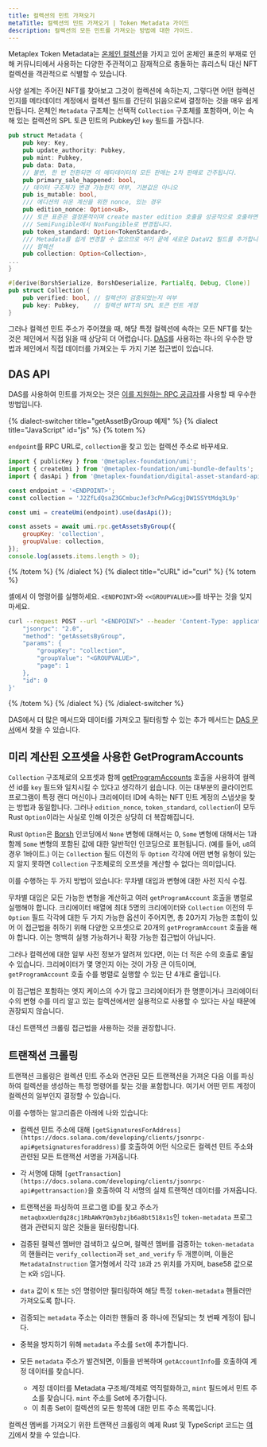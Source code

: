 ```yaml
---
title: 컬렉션의 민트 가져오기
metaTitle: 컬렉션의 민트 가져오기 | Token Metadata 가이드
description: 컬렉션의 모든 민트를 가져오는 방법에 대한 가이드.
---
```


Metaplex Token Metadata는 [온체인 컬렉션](/token-metadata/collections)을 가지고 있어 온체인 표준의 부재로 인해 커뮤니티에서 사용하는 다양한 주관적이고 잠재적으로 충돌하는 휴리스틱 대신 NFT 컬렉션을 객관적으로 식별할 수 있습니다.

사양 설계는 주어진 NFT를 찾아보고 그것이 컬렉션에 속하는지, 그렇다면 어떤 컬렉션인지를 메타데이터 계정에서 컬렉션 필드를 간단히 읽음으로써 결정하는 것을 매우 쉽게 만듭니다. 온체인 `Metadata` 구조체는 선택적 `Collection` 구조체를 포함하며, 이는 속해 있는 컬렉션의 SPL 토큰 민트의 Pubkey인 `key` 필드를 가집니다.

```rust
pub struct Metadata {
	pub key: Key,
	pub update_authority: Pubkey,
	pub mint: Pubkey,
	pub data: Data,
	// 불변, 한 번 전환되면 이 메타데이터의 모든 판매는 2차 판매로 간주됩니다.
	pub primary_sale_happened: bool,
	// 데이터 구조체가 변경 가능한지 여부, 기본값은 아니오
	pub is_mutable: bool,
	/// 에디션의 쉬운 계산을 위한 nonce, 있는 경우
	pub edition_nonce: Option<u8>,
	/// 토큰 표준은 결정론적이며 create master edition 호출을 성공적으로 호출하면
	/// SemiFungible에서 NonFungible로 변경됩니다.
	pub token_standard: Option<TokenStandard>,
	/// Metadata를 쉽게 변경할 수 없으므로 여기 끝에 새로운 DataV2 필드를 추가합니다.
	/// 컬렉션
	pub collection: Option<Collection>,
...
}

#[derive(BorshSerialize, BorshDeserialize, PartialEq, Debug, Clone)]
pub struct Collection {
	pub verified: bool, // 컬렉션이 검증되었는지 여부
	pub key: Pubkey,    // 컬렉션 NFT의 SPL 토큰 민트 계정
}
```

그러나 컬렉션 민트 주소가 주어졌을 때, 해당 특정 컬렉션에 속하는 모든 NFT를 찾는 것은 체인에서 직접 읽을 때 상당히 더 어렵습니다. [DAS](/das-api)를 사용하는 하나의 우수한 방법과 체인에서 직접 데이터를 가져오는 두 가지 기본 접근법이 있습니다.

## DAS API
DAS를 사용하여 민트를 가져오는 것은 [이를 지원하는 RPC 공급자](/rpc-providers#metaplex-das-api)를 사용할 때 우수한 방법입니다.

{% dialect-switcher title="getAssetByGroup 예제" %}
{% dialect title="JavaScript" id="js" %}
{% totem %}

`endpoint`를 RPC URL로, `collection`을 찾고 있는 컬렉션 주소로 바꾸세요.

```js
import { publicKey } from '@metaplex-foundation/umi';
import { createUmi } from '@metaplex-foundation/umi-bundle-defaults';
import { dasApi } from '@metaplex-foundation/digital-asset-standard-api';

const endpoint = '<ENDPOINT>';
const collection = 'J2ZfLdQsaZ3GCmbucJef3cPnPwGcgjDW1SSYtMdq3L9p'

const umi = createUmi(endpoint).use(dasApi());

const assets = await umi.rpc.getAssetsByGroup({
    groupKey: 'collection',
    groupValue: collection,
});
console.log(assets.items.length > 0);
```

{% /totem %}
{% /dialect %}
{% dialect title="cURL" id="curl" %}
{% totem %}

셸에서 이 명령어를 실행하세요. `<ENDPOINT>`와 `<<GROUPVALUE>>`를 바꾸는 것을 잊지 마세요.

```sh
curl --request POST --url "<ENDPOINT>" --header 'Content-Type: application/json' --data '{
    "jsonrpc": "2.0",
    "method": "getAssetsByGroup",
    "params": {
        "groupKey": "collection",
        "groupValue": "<GROUPVALUE>",
        "page": 1
    },
    "id": 0
}'
```

{% /totem %}
{% /dialect %}
{% /dialect-switcher %}

DAS에서 더 많은 메서드와 데이터를 가져오고 필터링할 수 있는 추가 메서드는 [DAS 문서](/das-api)에서 찾을 수 있습니다.

## 미리 계산된 오프셋을 사용한 GetProgramAccounts

`Collection` 구조체로의 오프셋과 함께 [getProgramAccounts](https://docs.solana.com/developing/clients/jsonrpc-api#getprogramaccounts) 호출을 사용하여 컬렉션 id를 `key` 필드와 일치시킬 수 있다고 생각하기 쉽습니다. 이는 대부분의 클라이언트 프로그램이 특정 캔디 머신이나 크리에이터 ID에 속하는 NFT 민트 계정의 스냅샷을 찾는 방법과 동일합니다. 그러나 `edition_nonce`, `token_standard`, `collection`이 모두 Rust `Option`이라는 사실로 인해 이것은 상당히 더 복잡해집니다.

Rust `Option`은 [Borsh](https://borsh.io/) 인코딩에서 `None` 변형에 대해서는 0, `Some` 변형에 대해서는 1과 함께 `Some` 변형의 포함된 값에 대한 일반적인 인코딩으로 표현됩니다. (예를 들어, `u8`의 경우 1바이트.) 이는 `Collection` 필드 이전의 두 `Option` 각각에 어떤 변형 유형이 있는지 알지 못하면 `Collection` 구조체로의 오프셋을 계산할 수 없다는 의미입니다.

이를 수행하는 두 가지 방법이 있습니다: 무차별 대입과 변형에 대한 사전 지식 수집.

무차별 대입은 모든 가능한 변형을 계산하고 여러 `getProgramAccount` 호출을 병렬로 실행해야 합니다. 크리에이터 배열에 최대 5명의 크리에이터와 `Collection` 이전의 두 `Option` 필드 각각에 대한 두 가지 가능한 옵션이 주어지면, 총 20가지 가능한 조합이 있어 이 접근법을 취하기 위해 다양한 오프셋으로 20개의 `getProgramAccount` 호출을 해야 합니다. 이는 명백히 실행 가능하거나 확장 가능한 접근법이 아닙니다.

그러나 컬렉션에 대한 일부 사전 정보가 알려져 있다면, 이는 더 적은 수의 호출로 줄일 수 있습니다. 크리에이터가 몇 명인지 아는 것이 가장 큰 이득이며, `getProgramAccount` 호출 수를 병렬로 실행할 수 있는 단 4개로 줄입니다.

이 접근법은 포함하는 엣지 케이스의 수가 많고 크리에이터가 한 명뿐이거나 크리에이터 수의 변형 수를 미리 알고 있는 컬렉션에서만 실용적으로 사용할 수 있다는 사실 때문에 권장되지 않습니다.

대신 트랜잭션 크롤링 접근법을 사용하는 것을 권장합니다.

## 트랜잭션 크롤링

트랜잭션 크롤링은 컬렉션 민트 주소와 연관된 모든 트랜잭션을 가져온 다음 이를 파싱하여 컬렉션을 생성하는 특정 명령어를 찾는 것을 포함합니다. 여기서 어떤 민트 계정이 컬렉션의 일부인지 결정할 수 있습니다.

이를 수행하는 알고리즘은 아래에 나와 있습니다:

- 컬렉션 민트 주소에 대해 `[getSignaturesForAddress](https://docs.solana.com/developing/clients/jsonrpc-api#getsignaturesforaddress)`를 호출하여 어떤 식으로든 컬렉션 민트 주소와 관련된 모든 트랜잭션 서명을 가져옵니다.
- 각 서명에 대해 `[getTransaction](https://docs.solana.com/developing/clients/jsonrpc-api#gettransaction)`을 호출하여 각 서명의 실제 트랜잭션 데이터를 가져옵니다.
- 트랜잭션을 파싱하여 프로그램 ID를 찾고 주소가 `metaqbxxUerdq28cj1RbAWkYQm3ybzjb6a8bt518x1s`인 `token-metadata` 프로그램과 관련되지 않은 것들을 필터링합니다.
- 검증된 컬렉션 멤버만 검색하고 싶으며, 컬렉션 멤버를 검증하는 `token-metadata`의 핸들러는 `verify_collection`과 `set_and_verify` 두 개뿐이며, 이들은 `MetadataInstruction` 열거형에서 각각 `18`과 `25` 위치를 가지며, base58 값으로는 `K`와 `S`입니다.
- `data` 값이 `K` 또는 `S`인 명령어만 필터링하여 해당 특정 `token-metadata` 핸들러만 가져오도록 합니다.
- 검증되는 `metadata` 주소는 이러한 핸들러 중 하나에 전달되는 첫 번째 계정이 됩니다.
- 중복을 방지하기 위해 `metadata` 주소를 `Set`에 추가합니다.

- 모든 `metadata` 주소가 발견되면, 이들을 반복하며 `getAccountInfo`를 호출하여 계정 데이터를 찾습니다.
    - 계정 데이터를 Metadata 구조체/객체로 역직렬화하고, `mint` 필드에서 민트 주소를 찾습니다. `mint` 주소를 Set에 추가합니다.
    - 이 최종 Set이 컬렉션의 모든 항목에 대한 민트 주소 목록입니다.

컬렉션 멤버를 가져오기 위한 트랜잭션 크롤링의 예제 Rust 및 TypeScript 코드는 [여기](https://github.com/metaplex-foundation/get-collection)에서 찾을 수 있습니다.
